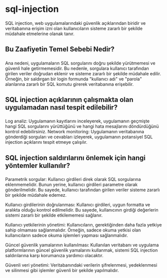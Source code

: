 # sql-injection

####
SQL injection, web uygulamalarındaki güvenlik açıklarından biridir ve veritabanına erişim izni olan kullanıcıların sisteme zararlı bir şekilde müdahale etmelerine olanak tanır.
####

## Bu Zaafiyetin Temel Sebebi Nedir?

#####
Ana nedeni, uygulamaların SQL sorgularını doğru şekilde yürütmemesi ve güvenli hale getirmemesidir. Bu nedenle, sorgulara kullanıcı tarafından girilen veriler doğrudan eklenir ve sisteme zararlı bir şekilde müdahale edilir. Örneğin, bir saldırgan bir login formunda "kullanıcı adı" ve "parola" alanlarına zararlı bir SQL komutu girerek veritabanına erişebilir.
#####

## SQL injection açıklarının çalışmakta olan uygulamadan nasıl tespit edilebilir?

#####
Log analiz: Uygulamanın kayıtlarını inceleyerek, uygulamanın geçmişte hangi SQL sorgularını yürüttüğünü ve hangi hata mesajlarını döndürdüğünü kontrol edebilirsiniz.
Network monitoring: Uygulamanın veritabanına gönderdiği sorguları ve cevabları izleyerek, uygulamanın potansiyel SQL injection açıklarını tespit etmeye çalışılır.
#####

## SQL injection saldırılarını önlemek için hangi yöntemler kullanılır?

#####
Parametrik sorgular: Kullanıcı girdileri direk olarak SQL sorgularına eklenmemelidir. Bunun yerine, kullanıcı girdileri parametre olarak gönderilmelidir. Bu sayede, kullanıcı tarafından girilen veriler sisteme zararlı bir şekilde müdahale edemez.

Kullanıcı girdilerinin doğrulanması: Kullanıcı girdileri, uygun formatta ve aralıkta olduğu kontrol edilmelidir. Bu sayede, kullanıcının girdiği değerlerin sistemi zararlı bir şekilde etkilememesi sağlanır.

Kullanıcı yetkilerinin yönetimi: Kullanıcıların, gerektiğinden daha fazla yetkiye sahip olmaması sağlanmalıdır. Örneğin, sadece okuma yetkisi olan kullanıcıların sadece okuma işlemleri yapması sağlanmalıdır.

Güncel güvenlik yamalarının kullanılması: Kullanılan veritabanı ve uygulama platformlarının güncel güvenlik yamalarını kullanmak, sistemi SQL injection saldırılarına karşı korumanıza yardımcı olacaktır.

Güvenli veri yönetimi: Veritabanındaki verilerin şifrelenmesi, yedeklenmesi ve silinmesi gibi işlemler güvenli bir şekilde yapılmalıdır.
#####
